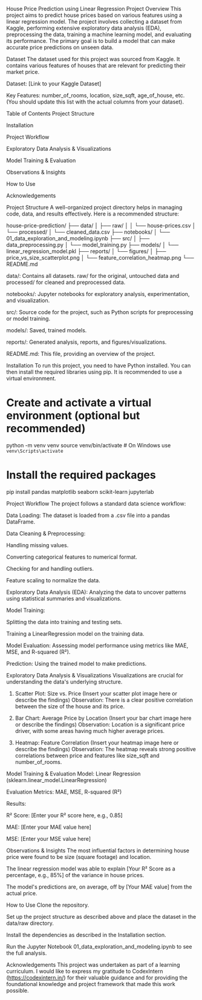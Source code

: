House Price Prediction using Linear Regression
Project Overview
This project aims to predict house prices based on various features using a linear regression model. The project involves collecting a dataset from Kaggle, performing extensive exploratory data analysis (EDA), preprocessing the data, training a machine learning model, and evaluating its performance. The primary goal is to build a model that can make accurate price predictions on unseen data.

Dataset
The dataset used for this project was sourced from Kaggle. It contains various features of houses that are relevant for predicting their market price.

Dataset: [Link to your Kaggle Dataset]

Key Features: number_of_rooms, location, size_sqft, age_of_house, etc. (You should update this list with the actual columns from your dataset).

Table of Contents
Project Structure

Installation

Project Workflow

Exploratory Data Analysis & Visualizations

Model Training & Evaluation

Observations & Insights

How to Use

Acknowledgements

Project Structure
A well-organized project directory helps in managing code, data, and results effectively. Here is a recommended structure:

house-price-prediction/
├── data/
│   ├── raw/
│   │   └── house-prices.csv
│   └── processed/
│       └── cleaned_data.csv
├── notebooks/
│   └── 01_data_exploration_and_modeling.ipynb
├── src/
│   ├── data_preprocessing.py
│   └── model_training.py
├── models/
│   └── linear_regression_model.pkl
├── reports/
│   └── figures/
│       ├── price_vs_size_scatterplot.png
│       └── feature_correlation_heatmap.png
└── README.md

data/: Contains all datasets. raw/ for the original, untouched data and processed/ for cleaned and preprocessed data.

notebooks/: Jupyter notebooks for exploratory analysis, experimentation, and visualization.

src/: Source code for the project, such as Python scripts for preprocessing or model training.

models/: Saved, trained models.

reports/: Generated analysis, reports, and figures/visualizations.

README.md: This file, providing an overview of the project.

Installation
To run this project, you need to have Python installed. You can then install the required libraries using pip. It is recommended to use a virtual environment.

# Create and activate a virtual environment (optional but recommended)
python -m venv venv
source venv/bin/activate  # On Windows use `venv\Scripts\activate`

# Install the required packages
pip install pandas matplotlib seaborn scikit-learn jupyterlab

Project Workflow
The project follows a standard data science workflow:

Data Loading: The dataset is loaded from a .csv file into a pandas DataFrame.

Data Cleaning & Preprocessing:

Handling missing values.

Converting categorical features to numerical format.

Checking for and handling outliers.

Feature scaling to normalize the data.

Exploratory Data Analysis (EDA): Analyzing the data to uncover patterns using statistical summaries and visualizations.

Model Training:

Splitting the data into training and testing sets.

Training a LinearRegression model on the training data.

Model Evaluation: Assessing model performance using metrics like MAE, MSE, and R-squared (R²).

Prediction: Using the trained model to make predictions.

Exploratory Data Analysis & Visualizations
Visualizations are crucial for understanding the data's underlying structure.

1. Scatter Plot: Size vs. Price
(Insert your scatter plot image here or describe the findings)
Observation: There is a clear positive correlation between the size of the house and its price.

2. Bar Chart: Average Price by Location
(Insert your bar chart image here or describe the findings)
Observation: Location is a significant price driver, with some areas having much higher average prices.

3. Heatmap: Feature Correlation
(Insert your heatmap image here or describe the findings)
Observation: The heatmap reveals strong positive correlations between price and features like size_sqft and number_of_rooms.

Model Training & Evaluation
Model: Linear Regression (sklearn.linear_model.LinearRegression)

Evaluation Metrics: MAE, MSE, R-squared (R²)

Results:

R² Score: [Enter your R² score here, e.g., 0.85]

MAE: [Enter your MAE value here]

MSE: [Enter your MSE value here]

Observations & Insights
The most influential factors in determining house price were found to be size (square footage) and location.

The linear regression model was able to explain [Your R² Score as a percentage, e.g., 85%] of the variance in house prices.

The model's predictions are, on average, off by [Your MAE value] from the actual price.

How to Use
Clone the repository.

Set up the project structure as described above and place the dataset in the data/raw directory.

Install the dependencies as described in the Installation section.

Run the Jupyter Notebook 01_data_exploration_and_modeling.ipynb to see the full analysis.

Acknowledgements
This project was undertaken as part of a learning curriculum. I would like to express my gratitude to CodexIntern (https://codexintern.in/) for their valuable guidance and for providing the foundational knowledge and project framework that made this work possible.
